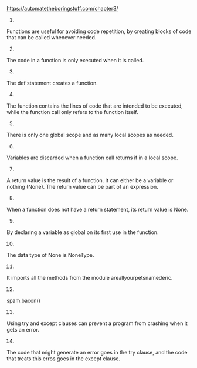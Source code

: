 https://automatetheboringstuff.com/chapter3/

1.
Functions are useful for avoiding code repetition, by creating blocks of code that can be called whenever needed.

2.
The code in a function is only executed when it is called.

3.
The def statement creates a function.

4.
The function contains the lines of code that are intended to be executed, while the function call only refers to the function itself.

5.
There is only one global scope and as many local scopes as needed.

6.
Variables are discarded when a function call returns if in a local scope.

7.
A return value is the result of a function. It can either be a variable or nothing (None). The return value can be part of an expression.

8.
When a function does not have a return statement, its return value is None.

9.
By declaring a variable as global on its first use in the function.

10.
The data type of None is NoneType.

11.
It imports all the methods from the module areallyourpetsnamederic.

12.
spam.bacon()

13.
Using try and except clauses can prevent a program from crashing when it gets an error.

14.
The code that might generate an error goes in the try clause, and the code that treats this erros goes in the except clause.